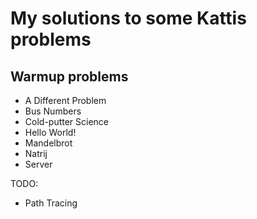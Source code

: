 # My solutions to some Kattis problems


## Warmup problems

* A Different Problem
* Bus Numbers
* Cold-putter Science
* Hello World!
* Mandelbrot
* Natrij
* Server

TODO:
* Path Tracing

